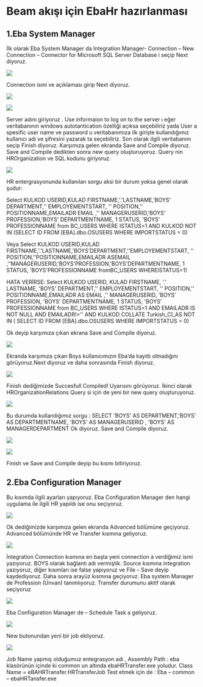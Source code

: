 # Beam akışı için EbaHr hazırlanması

## 1.Eba System Manager

İlk olarak Eba System Manager da Integration Manager- Connection – New Connection – Connector for Microsoft SQL Server Database i seçip Next diyoruz.


![](https://docsbimser.blob.core.windows.net/imagecontainer/eBASystem1-6fa2b188-badd-4f03-beaf-386ecf124bfd.png)

Connection ismi ve açıklaması girip Next diyoruz.

![](https://docsbimser.blob.core.windows.net/imagecontainer/eBASystem2-b0caad01-9d78-4f37-9e05-624143b8f461.png)

![](https://docsbimser.blob.core.windows.net/imagecontainer/eBASystem3-0b597132-a060-433a-bd8a-a5cbfce4d8aa.png)

Server adını giriyoruz .
Use informaion to log on to the server ı eğer veritabanının windows autotantication özelliği açıksa seçebiliriz yada User a spesific user name ve password u veritabanımıza ilk girişte kullandığımız kullanıcı adı ve şifresini yazarak ta seçebiliriz.
Son olarak ilgili veritabanını seçip Finish diyoruz. Karşımıza gelen ekranda Save and Compile diyoruz.
Save and Compile dedikten sonra new query oluşturuyoruz. Query nin HROrganization ve SQL kodunu giriyoruz. 

![](https://docsbimser.blob.core.windows.net/imagecontainer/eBASytem4-8bdd97d5-9879-4c4d-b74a-9ae42c5691b5.png)

HR entergrasyonunda kullanılan sorgu aksi bir durum yoksa genel olarak şudur:
 
Select KULKOD USERID,KULAD FIRSTNAME,'.'LASTNAME,'BOYS' DEPARTMENT,'' EMPLOYEMENTSTART,
'' POSITION,'' POSITIONNAME,EMAILADR EMAIL ,'' MANAGERUSERID,'BOYS' PROFESSION,'BOYS' DEPARTMENTNAME, 1 STATUS,
 'BOYS' PROFESSIONNAME from BC_USERS WHERE ISTATUS=1 AND KULKOD NOT IN (SELECT ID FROM [EBA].dbo.OSUSERS WHERE IMPORTSTATUS = 0)
 
Veya 
Select KULKOD USERID,KULAD FIRSTNAME,'.'LASTNAME,'BOYS'DEPARTMENT,''EMPLOYEMENTSTART,
'' POSITION,''POSITIONNAME,EMAILADR ASEMAIL ,''MANAGERUSERID,'BOYS'PROFESSION,'BOYS'DEPARTMENTNAME, 1 STATUS,
  'BOYS'PROFESSIONNAME  fromBC_USERS WHEREISTATUS=1)
 
HATA VERİRSE:
Select KULKOD USERID, KULAD FIRSTNAME, '.' LASTNAME, 'BOYS' DEPARTMENT,'' EMPLOYEMENTSTART,
'' POSITION,'' POSITIONNAME,EMAILADR AS EMAIL ,'' MANAGERUSERID, 'BOYS' PROFESSION, 'BOYS' DEPARTMENTNAME, 1 STATUS,
  'BOYS' PROFESSIONNAME  from BC_USERS WHERE ISTATUS=1  AND EMAILADR IS NOT NULL AND EMAILADR!='' AND  KULKOD COLLATE Turkish_CI_AS NOT IN ( SELECT ID FROM [EBA].dbo.OSUSERS WHERE IMPORTSTATUS = 0)
 
Ok deyip karşımıza çıkan ekrana Save and Compile diyoruz.


![](https://docsbimser.blob.core.windows.net/imagecontainer/eBASystem5-ecbb7ced-631b-4177-a37d-50512abaff33.png)

Ekranda karşımıza çıkan Boys kullanıcımızın Eba’da kayıtlı olmadığını görüyoruz.Next diyoruz ve daha sonrasında Finish diyoruz.

![](https://docsbimser.blob.core.windows.net/imagecontainer/eBASytem6-fc603fd4-30f3-48a3-832c-1b198bdf386c.png)

Finish dediğimizde Succesfull Compiled! Uyarısını görüyoruz.
İkinci olarak HROrganizationRelations Query si için de yeni bir new query oluşturuyoruz.

![](https://docsbimser.blob.core.windows.net/imagecontainer/eBASystem7-24727dba-fb81-4cc6-b890-da6b9b82f063.png)

Bu durumda kullandığımız sorgu :
SELECT    'BOYS' AS DEPARTMENT,'BOYS' AS DEPARTMENTNAME, 'BOYS' AS MANAGERUSERID , 'BOYS' AS MANAGERDEPARTMENT
Ok diyoruz. Save and Compile diyoruz.


![](https://docsbimser.blob.core.windows.net/imagecontainer/eBASystem8-1a940e76-6606-4c86-920d-4c1514b8a347.png)

![](https://docsbimser.blob.core.windows.net/imagecontainer/eBASystem9-ae645f41-41dd-4e2a-a22c-828f94c4a47e.png)

Finish ve Save and Compile deyip bu kısmı bitiriyoruz.

## 2.Eba Configuration Manager

Bu kısımda ilgili ayarları yapıyoruz. Eba Configuration Manager den hangi uygulama ile ilgili HR yapıldı ise onu seçiyoruz.


![](https://docsbimser.blob.core.windows.net/imagecontainer/eBASystem10-e4bcbdfe-630e-47e8-b1d9-12f721d9d862.png)

Ok dediğimizde karşımıza gelen ekranda Advanced bölümüne geçiyoruz.
Advanced bölümünde HR ve Transfer kısmına geliyoruz.

![](https://docsbimser.blob.core.windows.net/imagecontainer/eBASystem11-e85387fb-d154-4988-a1cd-6ffdbd7ad45c.png)

İntegration Connection kısmına en başta yeni connection a verdiğimiz ismi yazıyoruz. BOYS olarak bağlantı adı vermiştik. Source kısmına integration yazıyoruz, diğer kısımları ise false yapıyoruz ve File – Save deyip kaydediyoruz.
Daha sonra arayüz kısmına geçiyoruz.
Eba system Manager de Profession (Ünvan) tanımlıyoruz. Transfer durumunu aktif olarak seçiyoruz

![](https://docsbimser.blob.core.windows.net/imagecontainer/eBASystem12-3a0db0a0-d0ce-469d-808d-ee9d611c84c3.png)

Eba Configuration Manager de – Schedule Task  a geliyoruz.


![](https://docsbimser.blob.core.windows.net/imagecontainer/eBASystem13-4a317081-8ca3-46c4-9cc8-1fc0856f96bb.png)

New butonundan yeni bir job ekliyoruz.

![](https://docsbimser.blob.core.windows.net/imagecontainer/eBASystem14-751c7e08-072d-476b-8545-c70922d4cf17.png)

 Job Name yapmış olduğumuz entegrasyon adı , 
Assembly Path : eba klasörünün içinde ki common un altında ebaHRTransfer.exe yoludur.
Class Name = eBAHRTransfer.HRTransferJob
Test etmek için de : Eba – common – ebaHRTansfer.exe 

